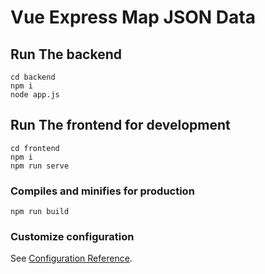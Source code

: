 # Vue Express Map JSON Data

## Run The backend
```
cd backend
npm i
node app.js
```

## Run The frontend for development
```
cd frontend
npm i
npm run serve
```

### Compiles and minifies for production
```
npm run build
```

### Customize configuration
See [Configuration Reference](https://cli.vuejs.org/config/).
